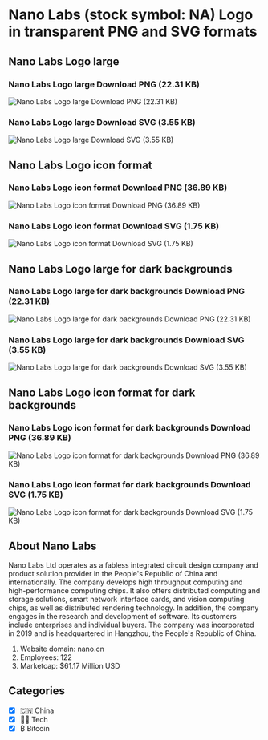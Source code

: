 # Nano Labs (stock symbol: NA) Logo in transparent PNG and SVG formats

## Nano Labs Logo large

### Nano Labs Logo large Download PNG (22.31 KB)

![Nano Labs Logo large Download PNG (22.31 KB)](/img/orig/NA_BIG-f11ab1b0.png)

### Nano Labs Logo large Download SVG (3.55 KB)

![Nano Labs Logo large Download SVG (3.55 KB)](/img/orig/NA_BIG-0d94bffb.svg)

## Nano Labs Logo icon format

### Nano Labs Logo icon format Download PNG (36.89 KB)

![Nano Labs Logo icon format Download PNG (36.89 KB)](/img/orig/NA-fd94cbb3.png)

### Nano Labs Logo icon format Download SVG (1.75 KB)

![Nano Labs Logo icon format Download SVG (1.75 KB)](/img/orig/NA-3703c7c7.svg)

## Nano Labs Logo large for dark backgrounds

### Nano Labs Logo large for dark backgrounds Download PNG (22.31 KB)

![Nano Labs Logo large for dark backgrounds Download PNG (22.31 KB)](/img/orig/NA_BIG.D-3db861a1.png)

### Nano Labs Logo large for dark backgrounds Download SVG (3.55 KB)

![Nano Labs Logo large for dark backgrounds Download SVG (3.55 KB)](/img/orig/NA_BIG.D-89a8b750.svg)

## Nano Labs Logo icon format for dark backgrounds

### Nano Labs Logo icon format for dark backgrounds Download PNG (36.89 KB)

![Nano Labs Logo icon format for dark backgrounds Download PNG (36.89 KB)](/img/orig/NA.D-b7a040be.png)

### Nano Labs Logo icon format for dark backgrounds Download SVG (1.75 KB)

![Nano Labs Logo icon format for dark backgrounds Download SVG (1.75 KB)](/img/orig/NA.D-14200f92.svg)

## About Nano Labs

Nano Labs Ltd operates as a fabless integrated circuit design company and product solution provider in the People's Republic of China and internationally. The company develops high throughput computing and high-performance computing chips. It also offers distributed computing and storage solutions, smart network interface cards, and vision computing chips, as well as distributed rendering technology. In addition, the company engages in the research and development of software. Its customers include enterprises and individual buyers. The company was incorporated in 2019 and is headquartered in Hangzhou, the People's Republic of China.

1. Website domain: nano.cn
2. Employees: 122
3. Marketcap: $61.17 Million USD


## Categories
- [x] 🇨🇳 China
- [x] 👩‍💻 Tech
- [x] ₿ Bitcoin
